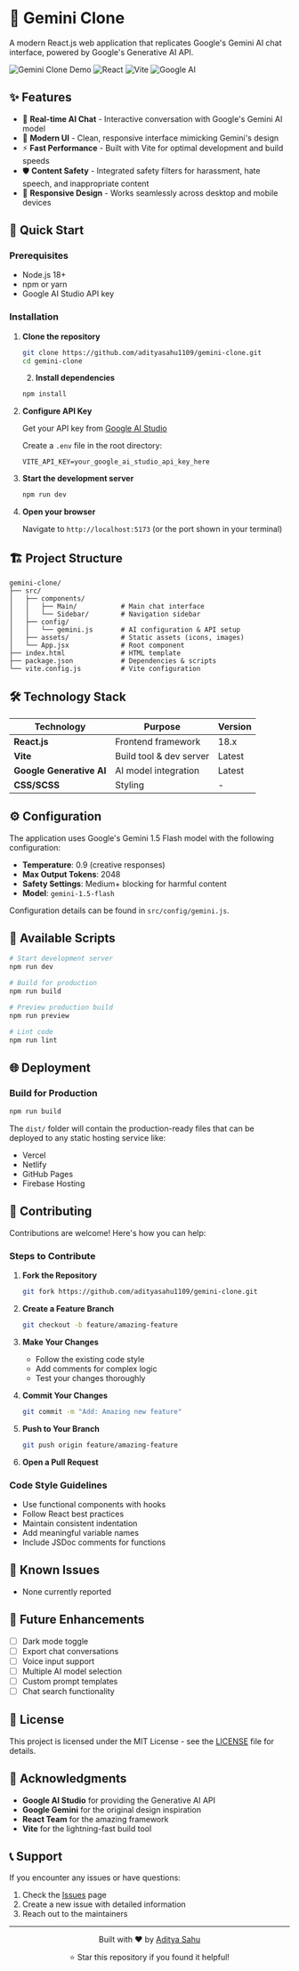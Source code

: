 # 🤖 Gemini Clone

A modern React.js web application that replicates Google's Gemini AI chat interface, powered by Google's Generative AI API.

![Gemini Clone Demo](https://img.shields.io/badge/Demo-Live-brightgreen)
![React](https://img.shields.io/badge/React-18.x-blue)
![Vite](https://img.shields.io/badge/Vite-Latest-purple)
![Google AI](https://img.shields.io/badge/Google%20AI-Gemini%201.5%20Flash-orange)

## ✨ Features

- 💬 **Real-time AI Chat** - Interactive conversation with Google's Gemini AI model
- 🎨 **Modern UI** - Clean, responsive interface mimicking Gemini's design
- ⚡ **Fast Performance** - Built with Vite for optimal development and build speeds
- 🛡️ **Content Safety** - Integrated safety filters for harassment, hate speech, and inappropriate content
- 📱 **Responsive Design** - Works seamlessly across desktop and mobile devices

## 🚀 Quick Start

### Prerequisites

- Node.js 18+ 
- npm or yarn
- Google AI Studio API key

### Installation

1. **Clone the repository**
   ```bash
   git clone https://github.com/adityasahu1109/gemini-clone.git
   cd gemini-clone
   ```
   2. **Install dependencies**
   ```bash
   npm install
   ```

3. **Configure API Key**
   
   Get your API key from [Google AI Studio](https://makersuite.google.com/app/apikey)
   
   Create a `.env` file in the root directory:
   ```env
   VITE_API_KEY=your_google_ai_studio_api_key_here
   ```

4. **Start the development server**
   ```bash
   npm run dev
   ```

5. **Open your browser**
   
   Navigate to `http://localhost:5173` (or the port shown in your terminal)

## 🏗️ Project Structure

```
gemini-clone/
├── src/
│   ├── components/
│   │   ├── Main/           # Main chat interface
│   │   └── Sidebar/        # Navigation sidebar
│   ├── config/
│   │   └── gemini.js       # AI configuration & API setup
│   ├── assets/             # Static assets (icons, images)
│   └── App.jsx             # Root component
├── index.html              # HTML template
├── package.json            # Dependencies & scripts
└── vite.config.js          # Vite configuration
```

## 🛠️ Technology Stack

| Technology | Purpose | Version |
|------------|---------|---------|
| **React.js** | Frontend framework | 18.x |
| **Vite** | Build tool & dev server | Latest |
| **Google Generative AI** | AI model integration | Latest |
| **CSS/SCSS** | Styling | - |

## ⚙️ Configuration

The application uses Google's Gemini 1.5 Flash model with the following configuration:

- **Temperature**: 0.9 (creative responses)
- **Max Output Tokens**: 2048
- **Safety Settings**: Medium+ blocking for harmful content
- **Model**: `gemini-1.5-flash`

Configuration details can be found in `src/config/gemini.js`.

## 🔧 Available Scripts

```bash
# Start development server
npm run dev

# Build for production
npm run build

# Preview production build
npm run preview

# Lint code
npm run lint
```

## 🌐 Deployment

### Build for Production

```bash
npm run build
```

The `dist/` folder will contain the production-ready files that can be deployed to any static hosting service like:

- Vercel
- Netlify  
- GitHub Pages
- Firebase Hosting

## 🤝 Contributing

Contributions are welcome! Here's how you can help:

### Steps to Contribute

1. **Fork the Repository**
   ```bash
   git fork https://github.com/adityasahu1109/gemini-clone.git
   ```

2. **Create a Feature Branch**
   ```bash
   git checkout -b feature/amazing-feature
   ```

3. **Make Your Changes**
   - Follow the existing code style
   - Add comments for complex logic
   - Test your changes thoroughly

4. **Commit Your Changes**
   ```bash
   git commit -m "Add: Amazing new feature"
   ```

5. **Push to Your Branch**
   ```bash
   git push origin feature/amazing-feature
   ```

6. **Open a Pull Request**

### Code Style Guidelines

- Use functional components with hooks
- Follow React best practices
- Maintain consistent indentation
- Add meaningful variable names
- Include JSDoc comments for functions

## 🐛 Known Issues

- None currently reported

## 🔮 Future Enhancements

- [ ] Dark mode toggle
- [ ] Export chat conversations
- [ ] Voice input support
- [ ] Multiple AI model selection
- [ ] Custom prompt templates
- [ ] Chat search functionality

## 📄 License

This project is licensed under the MIT License - see the [LICENSE](https://choosealicense.com/licenses/mit/) file for details.

## 🙏 Acknowledgments

- **Google AI Studio** for providing the Generative AI API
- **Google Gemini** for the original design inspiration
- **React Team** for the amazing framework
- **Vite** for the lightning-fast build tool

## 📞 Support

If you encounter any issues or have questions:

1. Check the [Issues](https://github.com/adityasahu1109/gemini-clone/issues) page
2. Create a new issue with detailed information
3. Reach out to the maintainers

---

<div align="center">
  <p>Built with ❤️ by <a href="https://github.com/adityasahu1109">Aditya Sahu</a></p>
  <p>⭐ Star this repository if you found it helpful!</p>
</div>
